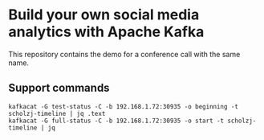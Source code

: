 # Build your own social media analytics with Apache Kafka

This repository contains the demo for a conference call with the same name.




## Support commands

```
kafkacat -G test-status -C -b 192.168.1.72:30935 -o beginning -t scholzj-timeline | jq .text
kafkacat -G full-status -C -b 192.168.1.72:30935 -o start -t scholzj-timeline | jq
```